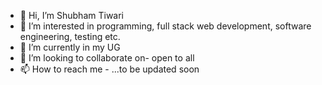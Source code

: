- 👋 Hi, I’m Shubham Tiwari
- 👀 I’m interested in programming, full stack web development, software engineering, testing etc.
- 🌱 I’m currently in my UG
- 💞️ I’m looking to collaborate on- open to all
- 📫 How to reach me - ...to be updated soon

<!---
Mr-Shubh88/Mr-Shubh88 is a ✨ special ✨ repository because its `README.md` (this file) appears on your GitHub profile.
You can click the Preview link to take a look at your changes.
--->
